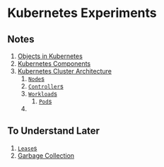 # Kubernetes Experiments

## Notes

1. [Objects in Kubernetes](notes/objects-in-kubernetes.md)
2. [Kubernetes Components](notes/kubernetes-components.md)
3. [Kubernetes Cluster Architecture](notes/kubernetes-cluster-architecture.md)
   1. [`Node`s](notes/nodes.md)
   2. [`Controller`s](notes/controllers.md)
   3. [`Workload`s](notes/workloads.md)
      1. [`Pod`s]()
   4. 

## To Understand Later

1. [`Lease`s](https://kubernetes.io/docs/concepts/architecture/leases/)
2. [Garbage Collection](https://kubernetes.io/docs/concepts/architecture/garbage-collection/)


